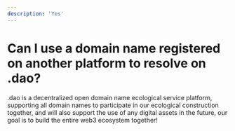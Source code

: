 ```yaml
---
description: 'Yes'
---
```


# Can I use a domain name registered on another platform to resolve on .dao?

.dao is a decentralized open domain name ecological service platform, supporting all domain names to participate in our ecological construction together, and will also support the use of any digital assets in the future, our goal is to build the entire web3 ecosystem together!
